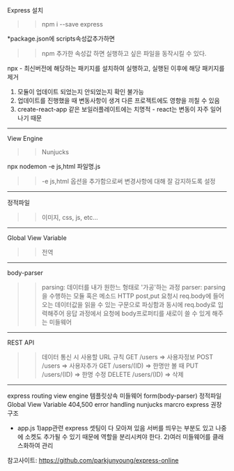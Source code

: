 Express 설치
>> npm i --save express

*package.json에 scripts속성값추가하면 
>> npm 추가한 속성값
하면 실행하고 싶은 파일을 동작시킬 수 있다.

npx - 최신버전에 해당하는 패키지를 설치하여 실행하고, 실행된 이후에 해당 패키지를 제거
1) 모듈이 업데이트 되었는지 안되었는지 확인 불가능
2) 업데이트를 진행했을 때 변동사항이 생겨 다른 프로젝트에도 영향을 끼칠 수 있음
3) create-react-app 같은 보일러플레이트에는 치명적 - react는 변동이 자주 일어나기 때문

-------------------------------------------------------------------------------------------------
View Engine
>> Nunjucks

npx nodemon -e js,html 파일명.js
>> -e js,html 옵션을 추가함으로써 변경사항에 대해 잘 감지하도록 설정

-------------------------------------------------------------------------------------------------
정적파일
>> 이미지, css, js, etc...


-------------------------------------------------------------------------------------------------
Global View Variable
>> 전역

-------------------------------------------------------------------------------------------------
body-parser
>> parsing: 데이터를 내가 원한느 형태로 '가공'하는 과정
>> parser:  parsing을 수행하는 모듈 혹은 메소드
>> HTTP post,put 요청시 req.body에 들어오는 데이터값을 읽을 수 있는 구문으로
>> 파싱함과 동시에 req.body로 입력해주어 응답 과정에서 요청에 body프로퍼티를 새로이 쓸 수 있게 해주는 미들웨어

-------------------------------------------------------------------------------------------------
REST API
>>데이터 통신 시 사용할 URL 규칙
>>GET /users => 사용자정보
>>POST /users => 사용자추가
>>GET /users/(ID) => 한명만 볼 때
>>PUT /users/(ID) => 한명 수정
>>DELETE /users/(ID) => 삭제

-------------------------------------------------------------------------------------------------
express
routing
view engine
템플릿상속
미들웨어
form(body-parser)
정적파일
Global View Variable
404,500 error handling
nunjucks marcro
express 권장구조
 - app.js
    1)app관련 express 셋팅이 다 모아져 있음
	서버를 띄우는 부분도 있고 나중에 소켓도 추가될 수 있기 때문에
	역할을 분리시켜야 한다.
    2)여러 미들웨어를 클래스화하여 관리
    
참고사이트: https://github.com/parkjunyoung/express-online

